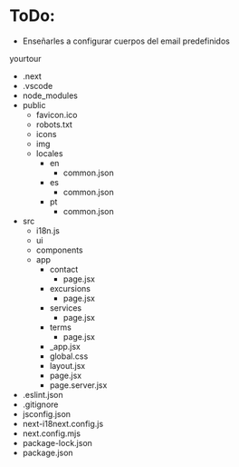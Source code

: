 # ToDo:

- Enseñarles a configurar cuerpos del email predefinidos


yourtour
- .next
- .vscode
- node_modules
- public
  - favicon.ico
  - robots.txt
  - icons
  - img
  - locales
    - en
      - common.json
    - es
      - common.json
    - pt
      - common.json
- src
  - i18n.js
  - ui
  - components
  - app
    - contact
      - page.jsx
    - excursions
      - page.jsx
    - services
      - page.jsx
    - terms
      - page.jsx
    - _app.jsx
    - global.css
    - layout.jsx
    - page.jsx
    - page.server.jsx
- .eslint.json
- .gitignore
- jsconfig.json
- next-i18next.config.js
- next.config.mjs
- package-lock.json
- package.json